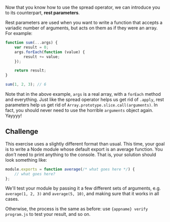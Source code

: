 Now that you know how to use the spread operator, we can introduce you to its counterpart, **rest parameters**.

Rest parameters are used when you want to write a function that accepts a variadic number of arguments, but acts on them as if they were an array.  For example:

```js
function sum(...args) {
    var result = 0;
    args.forEach(function (value) {
        result += value;
    });

    return result;
}

sum(1, 2, 3); // 6
```

Note that in the above example, `args` is a real array, with a `forEach` method and everything.  Just like the spread operator helps us get rid of `.apply`, rest parameters help us get rid of `Array.prototype.slice.call(arguments)`.  In fact, you should never need to use the horrible `arguments` object again.  Yayyyy!

## Challenge

This exercise uses a slightly different format than usual.  This time, your goal is to write a Node module whose default export is an average function.  You *don't* need to print anything to the console.  That is, your solution should look something like:

```js
module.exports = function average(/* what goes here */) {
    // what goes here?
};
```

We'll test your module by passing it a few different sets of arguments, e.g. `average(1, 2, 3)` and `average(5, 10)`, and making sure that it works in all cases.

Otherwise, the process is the same as before: use `{appname} verify program.js` to test your result, and so on.
